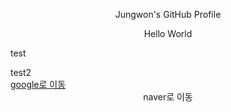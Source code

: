 <head>
  <p align=center>Jungwon's GitHub Profile</p>
</head>
<body>
  <p align=center>Hello World</p>
  <p>test</p>
  test2<br>
  <a href='http://www.google.com'>google로 이동</a>
  <div align=center style='background-color: #aaa>
    <a href='http://www.naver.com'>naver로 이동</a>
  </div>
</body>

